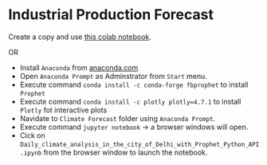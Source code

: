 # Industrial Production Forecast

Create a copy and use [this colab notebook](https://colab.research.google.com/drive/1cCQWAFvColI9OMYtt5LwVdIy3sAYGtMJ?usp=sharing).

OR


* Install `Anaconda` from [anaconda.com](https://www.anaconda.com/products/individual)
* Open `Anaconda Prompt` as Adminstrator from `Start` menu.
* Execute command `conda install -c conda-forge fbprophet` to install `Prophet`
* Execute command `conda install -c plotly plotly=4.7.1` to install `Plotly` fot interactive plots
* Navidate to `Climate Forecast` folder using `Anaconda Prompt`.
* Execute command `jupyter notebook` -> a browser windows will open.
* Cick on `Daily_climate_analysis_in_the_city_of_Delhi_with_Prophet_Python_API.ipynb` from the browser window to launch the notebook.